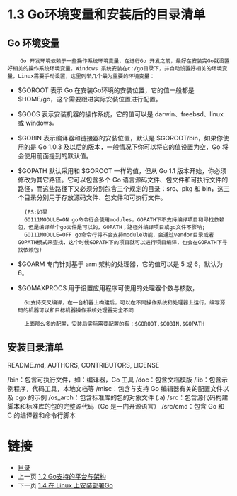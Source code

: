 # 1.3 Go环境变量和安装后的目录清单
## Go 环境变量
        Go 开发环境依赖于一些操作系统环境变量，在进行Go 开发之前，最好在安装完Go就设置好相关的操作系统环境变量，Windows 系统安装在c:/go目录下，并自动设置好相关的环境变量，Linux需要手动设置，这里列举几个最为重要的环境变量：
* $GOROOT 表示 Go 在安装Go环境的安装位置，它的值一般都是 $HOME/go，这个需要跟进实际安装位置进行配置。

* $GOOS 表示安装机器的操作系统，它的值可以是 darwin、freebsd、linux 或 windows。
* $GOBIN 表示编译器和链接器的安装位置，默认是 $GOROOT/bin，如果你使用的是 Go 1.0.3 及以后的版本，一般情况下你可以将它的值设置为空，Go 将会使用前面提到的默认值。

* $GOPATH 默认采用和 $GOROOT 一样的值，但从 Go 1.1 版本开始，你必须修改为其它路径。它可以包含多个 Go 语言源码文件、包文件和可执行文件的路径，而这些路径下又必须分别包含三个规定的目录：src、pkg 和 bin，这三个目录分别用于存放源码文件、包文件和可执行文件。

        (PS:如果
        GO111MODULE=ON go命令行会使用modules，GOPATH下不支持编译项目和寻找依赖包，但是编译单个go文件是可以的，GOPATH；路径外编译项目或go文件不影响;
        GO111MODULE=OFF go命令行将不会支持module功能，会通过vendor目录或者GOPATH模式来查找，这个时候GOPATH下的项目就可以进行项目编译，也会在GOPATH下寻找依赖包)
* $GOARM 专门针对基于 arm 架构的处理器，它的值可以是 5 或 6，默认为 6。
* $GOMAXPROCS 用于设置应用程序可使用的处理器个数与核数，

        Go支持交叉编译，在一台机器上构建后，可以在不同操作系统和处理器上运行，编写源码的机器可以和目标机器操作系统处理器完全不同

        上面那么多的配置，安装后实际需要配置的有：$GOROOT,$GOBIN,$GOPATH

## 安装目录清单

README.md, AUTHORS, CONTRIBUTORS, LICENSE

/bin：包含可执行文件，如：编译器，Go 工具
/doc：包含文档模版
/lib：包含示例程序，代码工具，本地文档等
/misc：包含与支持 Go 编辑器有关的配置文件以及 cgo 的示例
/os_arch：包含标准库的包的对象文件 (.a)
/src：包含源代码构建脚本和标准库的包的完整源代码（Go 是一门开源语言）
/src/cmd：包含 Go 和 C 的编译器和命令行脚本


# 链接
* [目录](./directory.md)
* 上一页 [1.2 Go支持的平台与架构](1-2.md)
* 下一页 [1.4 在 Linux 上安装部署Go](1-4.md)

